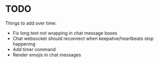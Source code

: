 # TODO

Things to add over time:

- Fix long text not wrapping in chat message boxes
- Chat websocket should reconnect when keepalive/heartbeats stop happening
- Add timer command
- Render emojis in chat messages
